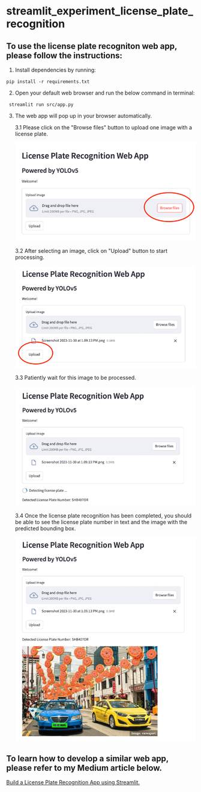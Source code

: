 # streamlit_experiment_license_plate_recognition

## To use the license plate recogniton web app, please follow the instructions:

1. Install dependencies by running:
```shell
pip install -r requirements.txt
```

2. Open your default web browser and run the below command in terminal:
```shell
 streamlit run src/app.py
```

3. The web app will pop up in your browser automatically. 

    3.1 Please click on the "Browse files" button to upload one image with a license plate.

    ![step1](<raw_images/step1.jpeg>)

    3.2 After selecting an image, click on "Upload" button to start processing.

    ![step2](<raw_images/step2.jpeg>)

    3.3 Patiently wait for this image to be processed.

    ![step3](<raw_images/step3.jpeg>)

    3.4 Once the license plate recognition has been completed, you should be able to see the license plate number in text and the image with the predicted bounding box.

    ![step4](<raw_images/sample.jpeg>)

## To learn how to develop a similar web app, please refer to my Medium article below.

[Build a License Plate Recognition App using Streamlit.](https://medium.com/towards-artificial-intelligence/build-a-license-plate-recognition-app-using-streamlit-e9982fa6fd6e)
